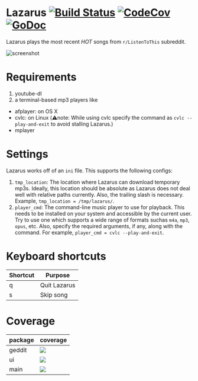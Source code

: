 # Lazarus [![Build Status](https://img.shields.io/travis/avadhutp/lazarus/master.svg?style=flat)](https://travis-ci.org/avadhutp/lazarus) [![CodeCov](https://img.shields.io/codecov/c/github/avadhutp/lazarus.svg?style=flat)](https://codecov.io/github/avadhutp/lazarus) [![GoDoc](https://godoc.org/github.com/avadhutp/lazarus?status.png)](https://godoc.org/github.com/avadhutp/lazarus)

Lazarus plays the most recent *HOT* songs from `r/ListenToThis` subreddit.

![screenshot](http://i.imgur.com/7g6Pscd.png)

# Requirements
1. youtube-dl
2. a terminal-based mp3 players like
  * afplayer: on OS X
  * cvlc: on Linux (:warning:note: While using cvlc specify the command as `cvlc --play-and-exit` to avoid stalling Lazarus.)
  * mplayer

# Settings
Lazarus works off of an `ini` file. This supports the following configs:

1. `tmp_location`: The location where Lazarus can download temporary mp3s. Ideally, this location should be absolute as Lazarus does not deal well with relative paths currently. Also, the trailing slash is necessary. Example, `tmp_location = /tmp/lazarus/`.
2. `player_cmd`: The command-line music player to use for playback. This needs to be installed on your system and accessible by the current user. Try to use one which supports a wide range of formats suchas `m4a`, `mp3`, `opus`, etc. Also, specify the required arguments, if any, along with the command. For example, `player_cmd = cvlc --play-and-exit`.

# Keyboard shortcuts
Shortcut | Purpose
---------|--------
q | Quit Lazarus
s | Skip song

# Coverage
package | coverage
--------|--------
geddit  | [![](http://gocover.io/_badge/github.com/avadhutp/lazarus/geddit)](http://gocover.io/github.com/avadhutp/lazarus/geddit)
ui      | [![](http://gocover.io/_badge/github.com/avadhutp/lazarus/ui)](http://gocover.io/github.com/avadhutp/lazarus/ui)
main    | [![](http://gocover.io/_badge/github.com/avadhutp/lazarus)](http://gocover.io/github.com/avadhutp/lazarus)
